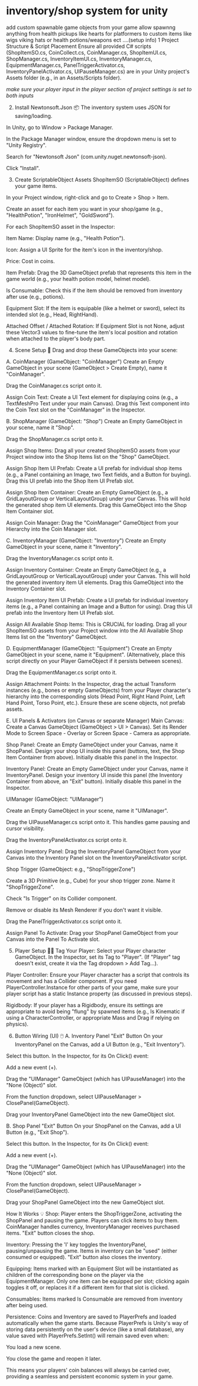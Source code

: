 ﻿# inventory/shop system for unity
add custom spawnable game objects from your game allow spawnng anything from health pickups like hearts for platformers to custom items like wigs viking hats or health potions/weapons ect
....(setup info) 1 Project Structure & Script Placement
Ensure all provided C# scripts (ShopItemSO.cs, CoinCollect.cs, CoinManager.cs, ShopItemUI.cs, ShopManager.cs, InventoryItemUI.cs, InventoryManager.cs, EquipmentManager.cs, PanelTriggerActivator.cs, InventoryPanelActivator.cs, UIPauseManager.cs) are in your Unity project's Assets folder (e.g., in an Assets/Scripts folder).

*make sure your player input in the player section of project settings is set to both inputs*

2. Install Newtonsoft.Json 📦
The inventory system uses JSON for saving/loading.

In Unity, go to Window > Package Manager.

In the Package Manager window, ensure the dropdown menu is set to "Unity Registry".

Search for "Newtonsoft Json" (com.unity.nuget.newtonsoft-json).

Click "Install".

3. Create ScriptableObject Assets
ShopItemSO (ScriptableObject) defines your game items.

In your Project window, right-click and go to Create > Shop > Item.

Create an asset for each item you want in your shop/game (e.g., "HealthPotion", "IronHelmet", "GoldSword").

For each ShopItemSO asset in the Inspector:

Item Name: Display name (e.g., "Health Potion").

Icon: Assign a UI Sprite for the item's icon in the inventory/shop.

Price: Cost in coins.

Item Prefab: Drag the 3D GameObject prefab that represents this item in the game world (e.g., your health potion model, helmet model).

Is Consumable: Check this if the item should be removed from inventory after use (e.g., potions).

Equipment Slot: If the item is equipable (like a helmet or sword), select its intended slot (e.g., Head, RightHand).

Attached Offset / Attached Rotation: If Equipment Slot is not None, adjust these Vector3 values to fine-tune the item's local position and rotation when attached to the player's body part.

4. Scene Setup 🏡
Drag and drop these GameObjects into your scene:

A. CoinManager (GameObject: "CoinManager")
Create an Empty GameObject in your scene (GameObject > Create Empty), name it "CoinManager".

Drag the CoinManager.cs script onto it.

Assign Coin Text: Create a UI Text element for displaying coins (e.g., a TextMeshPro Text under your main Canvas). Drag this Text component into the Coin Text slot on the "CoinManager" in the Inspector.

B. ShopManager (GameObject: "Shop")
Create an Empty GameObject in your scene, name it "Shop".

Drag the ShopManager.cs script onto it.

Assign Shop Items: Drag all your created ShopItemSO assets from your Project window into the Shop Items list on the "Shop" GameObject.

Assign Shop Item UI Prefab: Create a UI prefab for individual shop items (e.g., a Panel containing an Image, two Text fields, and a Button for buying). Drag this UI prefab into the Shop Item UI Prefab slot.

Assign Shop Item Container: Create an Empty GameObject (e.g., a GridLayoutGroup or VerticalLayoutGroup) under your Canvas. This will hold the generated shop item UI elements. Drag this GameObject into the Shop Item Container slot.

Assign Coin Manager: Drag the "CoinManager" GameObject from your Hierarchy into the Coin Manager slot.

C. InventoryManager (GameObject: "Inventory")
Create an Empty GameObject in your scene, name it "Inventory".

Drag the InventoryManager.cs script onto it.

Assign Inventory Container: Create an Empty GameObject (e.g., a GridLayoutGroup or VerticalLayoutGroup) under your Canvas. This will hold the generated inventory item UI elements. Drag this GameObject into the Inventory Container slot.

Assign Inventory Item UI Prefab: Create a UI prefab for individual inventory items (e.g., a Panel containing an Image and a Button for using). Drag this UI prefab into the Inventory Item UI Prefab slot.

Assign All Available Shop Items: This is CRUCIAL for loading. Drag all your ShopItemSO assets from your Project window into the All Available Shop Items list on the "Inventory" GameObject.

D. EquipmentManager (GameObject: "Equipment")
Create an Empty GameObject in your scene, name it "Equipment". (Alternatively, place this script directly on your Player GameObject if it persists between scenes).

Drag the EquipmentManager.cs script onto it.

Assign Attachment Points: In the Inspector, drag the actual Transform instances (e.g., bones or empty GameObjects) from your Player character's hierarchy into the corresponding slots (Head Point, Right Hand Point, Left Hand Point, Torso Point, etc.). Ensure these are scene objects, not prefab assets.

E. UI Panels & Activators (on Canvas or separate Manager)
Main Canvas: Create a Canvas GameObject (GameObject > UI > Canvas). Set its Render Mode to Screen Space - Overlay or Screen Space - Camera as appropriate.

Shop Panel: Create an Empty GameObject under your Canvas, name it ShopPanel. Design your shop UI inside this panel (buttons, text, the Shop Item Container from above). Initially disable this panel in the Inspector.

Inventory Panel: Create an Empty GameObject under your Canvas, name it InventoryPanel. Design your inventory UI inside this panel (the Inventory Container from above, an "Exit" button). Initially disable this panel in the Inspector.

UIManager (GameObject: "UIManager")

Create an Empty GameObject in your scene, name it "UIManager".

Drag the UIPauseManager.cs script onto it. This handles game pausing and cursor visibility.

Drag the InventoryPanelActivator.cs script onto it.

Assign Inventory Panel: Drag the InventoryPanel GameObject from your Canvas into the Inventory Panel slot on the InventoryPanelActivator script.

Shop Trigger (GameObject: e.g., "ShopTriggerZone")

Create a 3D Primitive (e.g., Cube) for your shop trigger zone. Name it "ShopTriggerZone".

Check "Is Trigger" on its Collider component.

Remove or disable its Mesh Renderer if you don't want it visible.

Drag the PanelTriggerActivator.cs script onto it.

Assign Panel To Activate: Drag your ShopPanel GameObject from your Canvas into the Panel To Activate slot.

5. Player Setup 🚶‍♀️
Tag Your Player: Select your Player character GameObject. In the Inspector, set its Tag to "Player". (If "Player" tag doesn't exist, create it via the Tag dropdown > Add Tag...).

Player Controller: Ensure your Player character has a script that controls its movement and has a Collider component. If you need PlayerController.Instance for other parts of your game, make sure your player script has a static Instance property (as discussed in previous steps).

Rigidbody: If your player has a Rigidbody, ensure its settings are appropriate to avoid being "flung" by spawned items (e.g., Is Kinematic if using a CharacterController, or appropriate Mass and Drag if relying on physics).

6. Button Wiring (UI) 🖱️
A. Inventory Panel "Exit" Button
On your InventoryPanel on the Canvas, add a UI Button (e.g., "Exit Inventory").

Select this button. In the Inspector, for its On Click() event:

Add a new event (+).

Drag the "UIManager" GameObject (which has UIPauseManager) into the "None (Object)" slot.

From the function dropdown, select UIPauseManager > ClosePanel(GameObject).

Drag your InventoryPanel GameObject into the new GameObject slot.

B. Shop Panel "Exit" Button
On your ShopPanel on the Canvas, add a UI Button (e.g., "Exit Shop").

Select this button. In the Inspector, for its On Click() event:

Add a new event (+).

Drag the "UIManager" GameObject (which has UIPauseManager) into the "None (Object)" slot.

From the function dropdown, select UIPauseManager > ClosePanel(GameObject).

Drag your ShopPanel GameObject into the new GameObject slot.

How It Works 💡
Shop: Player enters the ShopTriggerZone, activating the ShopPanel and pausing the game. Players can click items to buy them. CoinManager handles currency, InventoryManager receives purchased items. "Exit" button closes the shop.

Inventory: Pressing the 'I' key toggles the InventoryPanel, pausing/unpausing the game. Items in inventory can be "used" (either consumed or equipped). "Exit" button also closes the inventory.

Equipping: Items marked with an Equipment Slot will be instantiated as children of the corresponding bone on the player via the EquipmentManager. Only one item can be equipped per slot; clicking again toggles it off, or replaces it if a different item for that slot is clicked.

Consumables: Items marked Is Consumable are removed from inventory after being used.

Persistence: Coins and Inventory are saved to PlayerPrefs and loaded automatically when the game starts. Because PlayerPrefs is Unity's way of storing data persistently on the user's device (like a small database), any value saved with PlayerPrefs.SetInt() will remain saved even when:

You load a new scene.

You close the game and reopen it later.

This means your players' coin balances will always be carried over, providing a seamless and persistent economic system in your game.
